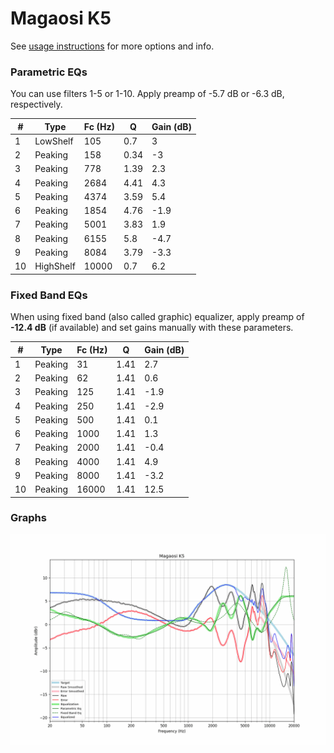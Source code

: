# Magaosi K5
See [usage instructions](https://github.com/jaakkopasanen/AutoEq#usage) for more options and info.

### Parametric EQs
You can use filters 1-5 or 1-10. Apply preamp of -5.7 dB or -6.3 dB, respectively.

|   # | Type      |   Fc (Hz) |    Q |   Gain (dB) |
|-----|-----------|-----------|------|-------------|
|   1 | LowShelf  |       105 | 0.7  |         3   |
|   2 | Peaking   |       158 | 0.34 |        -3   |
|   3 | Peaking   |       778 | 1.39 |         2.3 |
|   4 | Peaking   |      2684 | 4.41 |         4.3 |
|   5 | Peaking   |      4374 | 3.59 |         5.4 |
|   6 | Peaking   |      1854 | 4.76 |        -1.9 |
|   7 | Peaking   |      5001 | 3.83 |         1.9 |
|   8 | Peaking   |      6155 | 5.8  |        -4.7 |
|   9 | Peaking   |      8084 | 3.79 |        -3.3 |
|  10 | HighShelf |     10000 | 0.7  |         6.2 |

### Fixed Band EQs
When using fixed band (also called graphic) equalizer, apply preamp of **-12.4 dB** (if available) and set gains manually with these parameters.

|   # | Type    |   Fc (Hz) |    Q |   Gain (dB) |
|-----|---------|-----------|------|-------------|
|   1 | Peaking |        31 | 1.41 |         2.7 |
|   2 | Peaking |        62 | 1.41 |         0.6 |
|   3 | Peaking |       125 | 1.41 |        -1.9 |
|   4 | Peaking |       250 | 1.41 |        -2.9 |
|   5 | Peaking |       500 | 1.41 |         0.1 |
|   6 | Peaking |      1000 | 1.41 |         1.3 |
|   7 | Peaking |      2000 | 1.41 |        -0.4 |
|   8 | Peaking |      4000 | 1.41 |         4.9 |
|   9 | Peaking |      8000 | 1.41 |        -3.2 |
|  10 | Peaking |     16000 | 1.41 |        12.5 |

### Graphs
![](./Magaosi%20K5.png)
